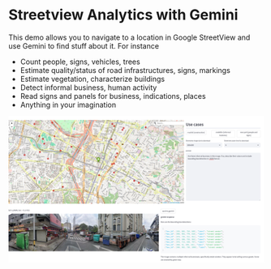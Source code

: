 # Streetview Analytics with Gemini

This demo allows you to navigate to a location in Google StreetView and use Gemini to find stuff about it. For instance

- Count people, signs, vehicles, trees
- Estimate quality/status of road infrastructures, signs, markings
- Estimate vegetation, characterize buildings
- Detect informal business, human activity
- Read signs and panels for business, indications, places
- Anything in your imagination

![metric objects definitions](imgs/svgemini.png)

